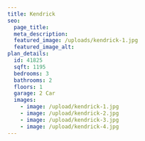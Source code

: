 ```yaml
---
title: Kendrick
seo:
  page_title:
  meta_description:
  featured_image: /uploads/kendrick-1.jpg
  featured_image_alt:
plan_details:
  id: 41825
  sqft: 1195
  bedrooms: 3
  bathrooms: 2
  floors: 1
  garage: 2 Car
  images:
    - image: /upload/kendrick-1.jpg
    - image: /upload/kendrick-2.jpg
    - image: /upload/kendrick-3.jpg
    - image: /upload/kendrick-4.jpg
---
```

